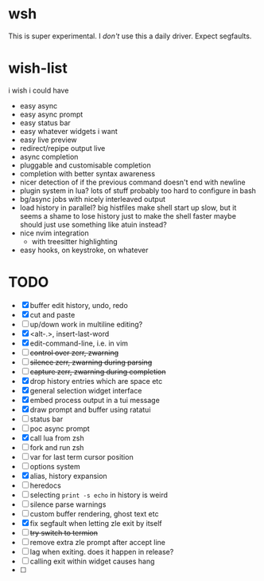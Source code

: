 # wsh

This is super experimental.
I *don't* use this a daily driver.
Expect segfaults.

# wish-list

i wish i could have
* easy async
* easy async prompt
* easy status bar
* easy whatever widgets i want
* easy live preview
* redirect/repipe output live
* async completion
* pluggable and customisable completion
* completion with better syntax awareness
* nicer detection of if the previous command doesn't end with newline
* plugin system in lua? lots of stuff probably too hard to configure in bash
* bg/async jobs with nicely interleaved output
* load history in parallel?
    big histfiles make shell start up slow,
    but it seems a shame to lose history just to make the shell faster
    maybe should just use something like atuin instead?
* nice nvim integration
    * with treesitter highlighting
* easy hooks, on keystroke, on whatever

# TODO

* [x] buffer edit history, undo, redo
* [x] cut and paste
* [ ] up/down work in multiline editing?
* [x] <alt-.>, insert-last-word
* [x] edit-command-line, i.e. in vim
* [ ] ~~control over zerr, zwarning~~
* [ ] ~~silence zerr, zwarning during parsing~~
* [ ] ~~capture zerr, zwarning during completion~~
* [x] drop history entries which are space etc
* [x] general selection widget interface
* [x] embed process output in a tui message
* [x] draw prompt and buffer using ratatui
* [ ] status bar
* [ ] poc async prompt
* [x] call lua from zsh
* [ ] fork and run zsh
* [ ] var for last term cursor position
* [ ] options system
* [x] alias, history expansion
* [ ] heredocs
* [ ] selecting `print -s echo` in history is weird
* [ ] silence parse warnings
* [ ] custom buffer rendering, ghost text etc
* [x] fix segfault when letting zle exit by itself
* [ ] ~~try switch to termion~~
* [ ] remove extra zle prompt after accept line
* [ ] lag when exiting. does it happen in release?
* [ ] calling exit within widget causes hang
* [ ]
